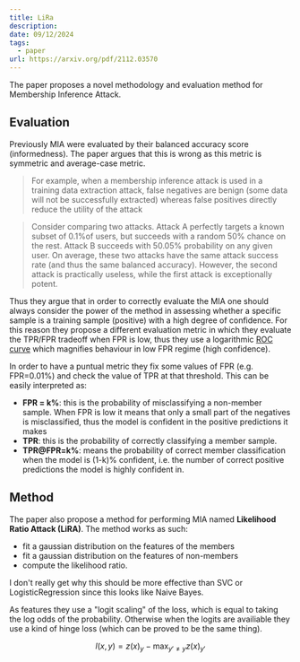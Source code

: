 ```yaml
---
title: LiRa
description: 
date: 09/12/2024
tags:
  - paper
url: https://arxiv.org/pdf/2112.03570
---
```

The paper proposes a novel methodology and evaluation method for Membership Inference Attack.

## Evaluation
Previously MIA were evaluated by their balanced accuracy score (informedness). The paper argues that this is wrong as this metric is symmetric and average-case metric.

> For example, when a membership inference attack is used in a training data extraction attack, false negatives are benign (some data will not be successfully extracted) whereas false positives directly reduce the utility of the attack

> Consider comparing two attacks. Attack A perfectly targets a known subset of 0.1%of users, but succeeds with a random 50% chance on the rest. Attack B succeeds with 50.05% probability on any given user. On average, these two attacks have the same attack success rate (and thus the same balanced accuracy). However, the second attack is practically useless, while the first attack is exceptionally potent.

Thus they argue that in order to correctly evaluate the MIA one should always consider the power of the method in assessing whether a specific sample is a training sample (positive) with a high degree of confidence.
For this reason they propose a different evaluation metric in which they evaluate the TPR/FPR tradeoff when FPR is low, thus they use a logarithmic [ROC curve](https://en.wikipedia.org/wiki/Receiver_operating_characteristic) which magnifies behaviour in low FPR regime (high confidence). 

In order to have a puntual metric they fix some values of FPR (e.g. FPR=0.01%) and check the value of TPR at that threshold. This can be easily interpreted as:
- **FPR = k%**: this is the probability of misclassifying a non-member sample. When FPR is low it means that only a small part of the negatives is misclassified, thus the model is confident in the positive predictions it makes
- **TPR**: this is the probability of correctly classifying a member sample. 
- **TPR@FPR=k%**: means the probability of correct member classification when the model is (1-k)% confident, i.e. the number of correct positive predictions the model is highly  confident in.

## Method
The paper also propose a method for performing MIA named **Likelihood Ratio Attack (LiRA)**. The method works as such:
- fit a gaussian distribution on the features of the members
- fit a gaussian distribution on the features of non-members
- compute the likelihood ratio.

I don't really get why this should be more effective than SVC or LogisticRegression since this looks like Naive Bayes.

As features they use a "logit scaling" of the loss, which is equal to taking the log odds of the probability. Otherwise when the logits are availiable they use a kind of hinge loss (which can be proved to be the same thing).

$$
l(x,y) = z(x)_y - \max_{y' \neq y} z(x)_{y'}
$$
